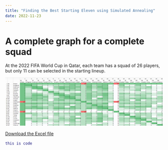 ```yaml
---
title: "Finding the Best Starting Eleven using Simulated Annealing"
date: 2022-11-23
---
```


# A complete graph for a complete squad

At the 2022 FIFA World Cup in Qatar, each team has a squad of 26 players, but only 11 can be selected in the starting lineup. 

![Player chemistry](/assets/PlayerChem.png)

<a href="assests/Socceroos%20Graph.xlsx">Download the Excel file</a>

```matlab
this is code
```
